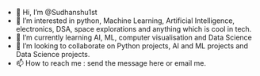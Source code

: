 - 👋 Hi, I’m @Sudhanshu1st
- 👀 I’m interested in python, Machine Learning, Artificial Intelligence, electronics, DSA, space explorations and anything which is cool in tech.
- 🌱 I’m currently learning AI, ML, computer visualisation and Data Science
- 💞️ I’m looking to collaborate on Python projects, AI and ML projects and Data Science projects.
- 📫 How to reach me : send the message here or email me.

<!---
Sudhanshu1st/Sudhanshu1st is a ✨ special ✨ repository because its `README.md` (this file) appears on your GitHub profile.
You can click the Preview link to take a look at your changes.
--->

